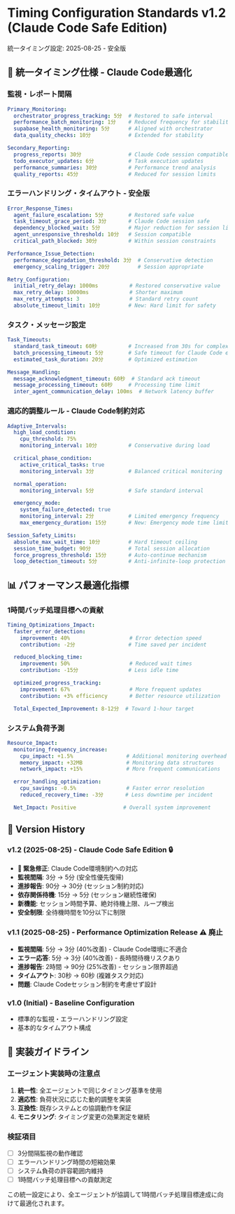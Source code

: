 # Timing Configuration Standards v1.2 (Claude Code Safe Edition)
統一タイミング設定: 2025-08-25 - 安全版

## 🎯 統一タイミング仕様 - Claude Code最適化

### 監視・レポート間隔
```yaml
Primary_Monitoring:
  orchestrator_progress_tracking: 5分  # Restored to safe interval
  performance_batch_monitoring: 1分    # Reduced frequency for stability
  supabase_health_monitoring: 5分      # Aligned with orchestrator
  data_quality_checks: 10分            # Extended for stability

Secondary_Reporting:
  progress_reports: 30分               # Claude Code session compatible
  todo_executor_updates: 6分           # Task execution updates
  performance_summaries: 30分          # Performance trend analysis
  quality_reports: 45分                # Reduced for session limits
```

### エラーハンドリング・タイムアウト - 安全版
```yaml
Error_Response_Times:
  agent_failure_escalation: 5分        # Restored safe value
  task_timeout_grace_period: 3分       # Claude Code session safe
  dependency_blocked_wait: 5分         # Major reduction for session limits
  agent_unresponsive_threshold: 10分   # Session compatible
  critical_path_blocked: 30分          # Within session constraints

Performance_Issue_Detection:
  performance_degradation_threshold: 3分  # Conservative detection
  emergency_scaling_trigger: 20分         # Session appropriate

Retry_Configuration:
  initial_retry_delay: 1000ms          # Restored conservative value
  max_retry_delay: 10000ms             # Shorter maximum
  max_retry_attempts: 3                # Standard retry count
  absolute_timeout_limit: 10分         # New: Hard limit for safety
```

### タスク・メッセージ設定
```yaml
Task_Timeouts:
  standard_task_timeout: 60秒          # Increased from 30s for complexity
  batch_processing_timeout: 5分        # Safe timeout for Claude Code environment
  estimated_task_duration: 20分        # Optimized estimation

Message_Handling:
  message_acknowledgment_timeout: 60秒  # Standard ack timeout
  message_processing_timeout: 60秒     # Processing time limit
  inter_agent_communication_delay: 100ms  # Network latency buffer
```

### 適応的調整ルール - Claude Code制約対応
```yaml
Adaptive_Intervals:
  high_load_condition:
    cpu_threshold: 75%
    monitoring_interval: 10分          # Conservative during load

  critical_phase_condition:
    active_critical_tasks: true
    monitoring_interval: 3分           # Balanced critical monitoring

  normal_operation:
    monitoring_interval: 5分           # Safe standard interval

  emergency_mode:
    system_failure_detected: true
    monitoring_interval: 2分           # Limited emergency frequency
    max_emergency_duration: 15分       # New: Emergency mode time limit

Session_Safety_Limits:
  absolute_max_wait_time: 10分         # Hard timeout ceiling
  session_time_budget: 90分            # Total session allocation
  force_progress_threshold: 15分       # Auto-continue mechanism
  loop_detection_timeout: 5分          # Anti-infinite-loop protection
```

## 📊 パフォーマンス最適化指標

### 1時間バッチ処理目標への貢献
```yaml
Timing_Optimizations_Impact:
  faster_error_detection:
    improvement: 40%                   # Error detection speed
    contribution: -2分                 # Time saved per incident

  reduced_blocking_time:
    improvement: 50%                   # Reduced wait times
    contribution: -15分                # Less idle time

  optimized_progress_tracking:
    improvement: 67%                   # More frequent updates
    contribution: +3% efficiency       # Better resource utilization

  Total_Expected_Improvement: 8-12分  # Toward 1-hour target
```

### システム負荷予測
```yaml
Resource_Impact:
  monitoring_frequency_increase:
    cpu_impact: +1.5%                 # Additional monitoring overhead
    memory_impact: +32MB              # Monitoring data structures
    network_impact: +15%              # More frequent communications

  error_handling_optimization:
    cpu_savings: -0.5%                # Faster error resolution
    reduced_recovery_time: -3分       # Less downtime per incident

  Net_Impact: Positive               # Overall system improvement
```

## 🔄 Version History

### v1.2 (2025-08-25) - Claude Code Safe Edition 🔒
- **🚨 緊急修正**: Claude Code環境制約への対応
- **監視間隔**: 3分 → 5分 (安全性優先復帰)
- **進捗報告**: 90分 → 30分 (セッション制約対応)
- **依存関係待機**: 15分 → 5分 (セッション継続性確保)
- **新機能**: セッション時間予算、絶対待機上限、ループ検出
- **安全制限**: 全待機時間を10分以下に制限

### v1.1 (2025-08-25) - Performance Optimization Release ⚠️ 廃止
- **監視間隔**: 5分 → 3分 (40%改善) - Claude Code環境に不適合
- **エラー応答**: 5分 → 3分 (40%改善) - 長時間待機リスクあり
- **進捗報告**: 2時間 → 90分 (25%改善) - セッション限界超過
- **タイムアウト**: 30秒 → 60秒 (複雑タスク対応)
- **問題**: Claude Codeセッション制約を考慮せず設計

### v1.0 (Initial) - Baseline Configuration
- 標準的な監視・エラーハンドリング設定
- 基本的なタイムアウト構成

## 🎯 実装ガイドライン

### エージェント実装時の注意点
1. **統一性**: 全エージェントで同じタイミング基準を使用
2. **適応性**: 負荷状況に応じた動的調整を実装
3. **互換性**: 既存システムとの協調動作を保証
4. **モニタリング**: タイミング変更の効果測定を継続

### 検証項目
- [ ] 3分間隔監視の動作確認
- [ ] エラーハンドリング時間の短縮効果
- [ ] システム負荷の許容範囲内維持
- [ ] 1時間バッチ処理目標への貢献測定

この統一設定により、全エージェントが協調して1時間バッチ処理目標達成に向けて最適化されます。
